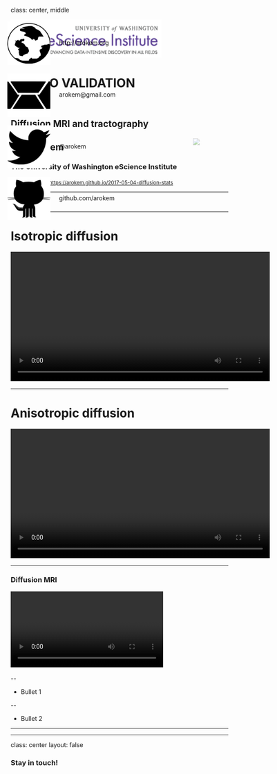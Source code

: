 
class: center, middle

<img src="images/escience.png" width=350>

# IN-VIVO VALIDATION
###of
## Diffusion MRI and tractography
## Ariel Rokem
### The University of Washington eScience Institute

<small>Follow along at: <a href="https://arokem.github.io/2017-05-04-diffusion-stats">https://arokem.github.io/2017-05-04-diffusion-stats</small>

---

layout: true

<div style="position: absolute; left: 650px; top: 370px;">
<image src="images/escience-network.png" width=500px style="opacity:0.4;filter:alpha(opacity=40);"> </div>

---

# Isotropic diffusion

<video width="600" autoplay loop>
  <source src="./video/diffusion-isotropic.mp4">
</video>

---

# Anisotropic diffusion

<video width="600" autoplay loop>
  <source src="./video/diffusion-anisotropic.mp4">
</video>


---

### Diffusion MRI

<video preload="auto" width="70%" height="auto" data-setup="{}" autoplay loop ><source src="./video/dMRI-signal-movie.mp4"/></video>


--

- Bullet 1

--

- Bullet 2

---

---
class: center
layout: false

### Stay in touch!

<div style="position:absolute; left: 220px; top:100px;">
  <img src="images/globe-xxl.png" width="100px;" style="background:none; border:none; box-shadow:none;">
  <div style="position:absolute; left: 120px; top:40px;">http://arokem.org
  </div>
</div>
<div style="position:absolute; left: 220px; top:220px;">
  <img src="images/email-11-xxl.png" width="100px;" style="background:none; border:none; box-shadow:none;">
  <div style="position:absolute; left: 120px; top:40px;">arokem@gmail.com
  </div>
</div>
<div style="position:absolute; left: 220px; top:340px;">
  <img src="images/twitter-xxl.png" width="100px;" style="background:none; border:none; box-shadow:none;">
  <div style="position:absolute; left: 120px; top:40px;">@arokem
  </div>
</div>
<div style="position:absolute; left: 220px; top:460px;">
  <img src="images/github-6-xxl.png" width="100px;" style="background:none; border:none; box-shadow:none;">
  <div style="position:absolute; left: 120px; top:40px;">github.com/arokem
  </div>
</div>

